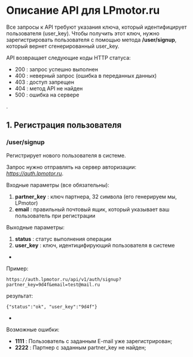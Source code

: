 # Описание API для LPmotor.ru

Все запросы к API требуют указания ключа, который идентифицирует пользователя (user_key).
Чтобы получить этот ключ, нужно зарегистрировать пользователя с помощью метода __/user/signup__, который вернет сгенерированный user_key.

API возвращает следующие коды HTTP статуса:

* 200 : запрос успешно выполнен
* 400 : неверный запрос (ошибка в переданных данных)
* 403 : доступ запрещен
* 404 : метод API не найден
* 500 : ошибка на сервере

.

## 1. Регистрация пользователя

### /user/signup

Регистрирует нового пользователя в системе.

Запрос нужно отправлять на сервер авторизации: _https://auth.lpmotor.ru_.

Входные параметры (все обязательны):

1. __partner_key__ : ключ партнера, 32 символа (его генерируем мы, LPmotor)
1. __email__ : правильный почтовый ящик, который указывает ваш пользователь при регистрации

Выходные параметры:

1. __status__ : статус выполнения операции
1. __user_key__ : ключ, идентицифирующий пользователя в системе

-

Пример:

    https://auth.lpmotor.ru/api/v1/auth/signup?partner_key=9d4f&email=test@mail.ru

результат:

    {"status":"ok", "user_key":"9d4f"}

-

Возможные ошибки:

* __1111__ : Пользователь с заданным E-mail уже зарегистрирован;
* __2222__ : Партнер с заданным partner_key не найден;